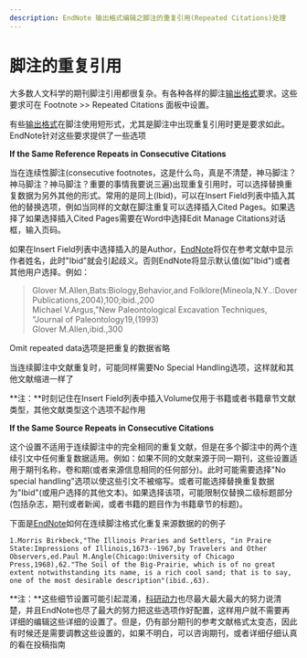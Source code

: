 ```yaml
---
description: EndNote 输出格式编辑之脚注的重复引用(Repeated Citations)处理
---
```


# 脚注的重复引用

大多数人文科学的期刊脚注引用都很复杂。有各种各样的脚注[输出格式](http://www.howsci.com/tag/output-styles/)要求。这些要求可在 Footnote &gt;&gt; Repeated Citations 面板中设置。

有些[输出格式](http://www.howsci.com/tag/output-styles/)在脚注使用短形式，尤其是脚注中出现重复引用时更是要求如此。EndNote针对这些要求提供了一些选项

**If the Same Reference Repeats in Consecutive Citations**

当在连续性脚注\(consecutive footnotes，这是什么鸟，真是不清楚，神马脚注？神马脚注？神马脚注？重要的事情我要说三遍\)出现重复引用时，可以选择替换重复数据为另外其他的形式。常用的是同上\(Ibid\)，可以在Insert Field列表中插入其他的替换选项，例如当同样的文献在脚注重复可以选择插入Cited Pages。如果选择了如果选择插入Cited Pages需要在Word中选择Edit Manage Citations对话框，输入页码。

如果在Insert Field列表中选择插入的是Author，[EndNote](http://www.howsci.com/tag/endnote/)将仅在参考文献中显示作者姓名，此时"Ibid"就会引起歧义。否则EndNote将显示默认值\(如"Ibid"\)或者其他用户选择。例如：

> Glover M.Allen,Bats:Biology,Behavior,and Folklore\(Mineola,N.Y..:Dover Publications,2004\),100;ibid.,200  
> Michael V.Argus,"New Paleontological Excavation Techniques, "Journal of Paleontology19,\(1993\)  
> Glover M.Allen,ibid.,300

Omit repeated data选项是把重复的数据省略

当连续脚注中文献重复时，可能同样需要No Special Handling选项，这样就和其他文献缩进一样了

**注：**时刻记住在Insert Field列表中插入Volume仅用于书籍或者书籍章节文献类型，其他文献类型这个选项不起作用

**If the Same Source Repeats in Consecutive Citations**

这个设置不适用于连续脚注中的完全相同的重复文献，但是在多个脚注中的两个连续引文中任何重复数据适用。例如：如果不同的文献来源于同一期刊，这些设置适用于期刊名称，卷和期\(或者来源信息相同的任何部分\)。此时可能需要选择"No special handling"选项以使这些引文不被缩写。或者可能选择替换重复数据为"Ibid"\(或用户选择的其他文本\)。如果选择该项，可能限制仅替换二级标题部分\(包括杂志，期刊或者新闻，或者书籍的题目作为书籍章节的标题\)。

下面是[EndNote](http://www.howsci.com/tag/endnote/)如何在连续脚注格式化重复来源数据的的例子

`1.Morris Birkbeck,"The Illinois Praries and Settlers, "in Praire State:Impressions of Illinois,1673--1967,by Travelers and Other Observers,ed.Paul M.Angle(Chicago:University of Chicago Press,1968),62."The Soil of the Big-Prairie, which is of no great extent notwithstanding its name, is a rich cool sand; that is to say, one of the most desirable description"(ibid.,63).`

**注：**这些细节设置可能引起混淆，[科研动力](http://www.howsci.com/)也尽最大最大最大的努力说清楚，并且EndNote也尽了最大的努力把这些选项作好配置，这样用户就不需要再详细的编辑这些详细的设置了。但是，仍有部分期刊的参考文献格式太变态，因此有时候还是需要调教这些设置的，如果不明白，可以咨询期刊，或者详细仔细认真的看在投稿指南

